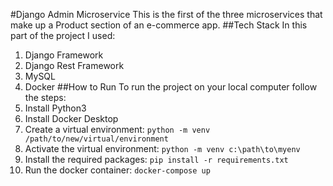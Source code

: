 #Django Admin Microservice
This is the first of the three microservices that make up a Product section of an e-commerce app.
##Tech Stack
In this part of the project I used:
1. Django Framework
2. Django Rest Framework
3. MySQL
4. Docker
##How to Run
To run the project on your local computer follow the steps:
1. Install Python3
2. Install Docker Desktop
3. Create a virtual environment: `python -m venv /path/to/new/virtual/environment`
4. Activate the virtual environment: `python -m venv c:\path\to\myenv`
5. Install the required packages: `pip install -r requirements.txt`
6. Run the docker container: `docker-compose up`
